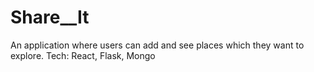 # Share__It
An application where users can add and see places which they want to explore. Tech: React, Flask, Mongo
